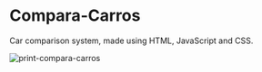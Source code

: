 # Compara-Carros
Car comparison system, made using HTML, JavaScript and CSS.<br>

![print-compara-carros](https://github.com/user-attachments/assets/9ddabcc1-3414-4d0a-b623-b9060b2f0d6e)

